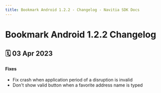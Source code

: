 ```yaml
---
title: Bookmark Android 1.2.2 - Changelog - Navitia SDK Docs
---
```


# Bookmark Android 1.2.2 Changelog

<h2>🗓 03 Apr 2023</h2>

#### Fixes
- Fix crash when application period of a disruption is invalid
- Don't show valid button when a favorite address name is typed
